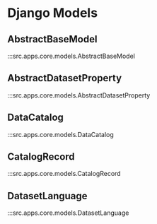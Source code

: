 # Django Models

## AbstractBaseModel

:::src.apps.core.models.AbstractBaseModel

## AbstractDatasetProperty

:::src.apps.core.models.AbstractDatasetProperty

## DataCatalog

:::src.apps.core.models.DataCatalog

## CatalogRecord

:::src.apps.core.models.CatalogRecord


## DatasetLanguage

:::src.apps.core.models.DatasetLanguage
